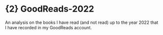 # {2} GoodReads-2022

An analysis on the books I have read (and not read) up to the year 2022 that I have recorded in my GoodReads account.
